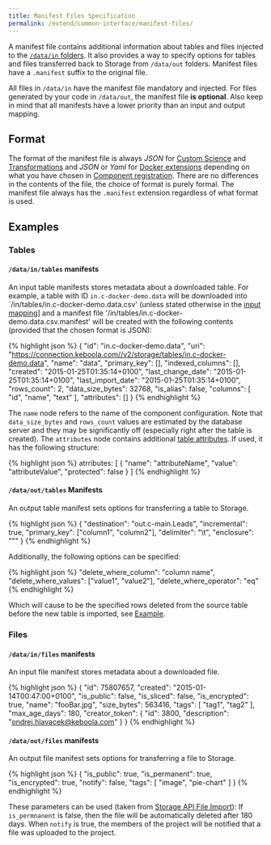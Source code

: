 ```yaml
---
title: Manifest Files Specification
permalink: /extend/common-interface/manifest-files/
---
```


A manifest file contains additional information about tables and files injected to the 
[`/data/in` folders](/extend/common-interface/). 
It also provides a way to specify options for tables and files transferred back to Storage from `/data/out`
 folders. Manifest files have a `.manifest` suffix to the original file.

All files in `/data/in` have the manifest file mandatory and injected. For files generated by your code 
in `/data/out`, the manifest file **is optional**. Also keep in mind that all manifests have a lower priority
than an input and output mapping.

## Format

The format of the manifest file is always *JSON* for [Custom Science](/extend/custom-science/)
and [Transformations](https://help.keboola.com/??) 
and *JSON* or *Yaml* for [Docker extensions](/extend/docker/) depending on what you have 
chosen in [Component registration](/extend/registration/).
There are no differences in the contents of the file, the choice of format is purely formal. The manifest
file always has the `.manifest` extension regardless of what format is used.

## Examples

### Tables

#### `/data/in/tables` manifests
An input table manifests stores metadata about a downloaded table. For example, a table
with ID `in.c-docker-demo.data` will be downloaded into 
`/in/tables/in.c-docker-demo.data.csv' (unless stated otherwise in the 
[input mapping](/extend/common-interface/config-file/)] and a manifest file
'/in/tables/in.c-docker-demo.data.csv.manifest' will be created with the following 
contents (provided that the chosen format is JSON):

{% highlight json %}
{
    "id": "in.c-docker-demo.data",
    "uri": "https://connection.keboola.com//v2/storage/tables/in.c-docker-demo.data",
    "name": "data",
    "primary_key": [],
    "indexed_columns": [],
    "created": "2015-01-25T01:35:14+0100",
    "last_change_date": "2015-01-25T01:35:14+0100",
    "last_import_date": "2015-01-25T01:35:14+0100",
    "rows_count": 2,
    "data_size_bytes": 32768,
    "is_alias": false,
    "columns": [
        "id",
        "name",
        "text"
    ],
    "attributes": []
}
{% endhighlight %}

The `name` node refers to the name of the component configuration.
Note that `data_size_bytes` and `rows_count` values are estimated by the database server and they may be 
significantly off (especially right after the table is created). The `attributes` node contains
additional [table attributes](https://help.keboola.com/????). If used, it has the following structure:

{% highlight json %}
atrributes: [
    {
        "name": "attributeName",
        "value": "attributeValue",
        "protected": false
    }
]
{% endhighlight %}

#### `/data/out/tables` Manifests

An output table manifest sets options for transferring a table to Storage.

{% highlight json %}
{
    "destination": "out.c-main.Leads",
    "incremental": true,
    "primary_key": ["column1", "column2"],
    "delimiter": "\t",
    "enclosure": "\""
}
{% endhighlight %}
    
Additionally, the following options can be specified:

{% highlight json %}
"delete_where_column": "column name",
"delete_where_values": ["value1", "value2"],
"delete_where_operator": "eq"
{% endhighlight %}
    
Which will cause to be the specified rows deleted from the source table before the new 
table is imported, see [Example](/extend/common-interface/config-file/#output-mapping-delete-rows).

### Files

#### `/data/in/files` manifests

An input file manifest stores metadata about a downloaded file.

{% highlight json %}
{
    "id": 75807657,
    "created": "2015-01-14T00:47:00+0100",
    "is_public": false,
    "is_sliced": false,
    "is_encrypted": true,
    "name": "fooBar.jpg",
    "size_bytes": 563416,
    "tags": [
        "tag1",
        "tag2"
    ],
    "max_age_days": 180,
    "creator_token": {
        "id": 3800,
        "description": "ondrej.hlavacek@keboola.com"
    }
}
{% endhighlight %}

#### `/data/out/files` manifests

An output file manifest sets options for transferring a file to Storage.

{% highlight json %}
{
    "is_public": true,
    "is_permanent": true,
    "is_encrypted": true,
    "notify": false,
    "tags": [
        "image",
        "pie-chart"
    ]
}
{% endhighlight %}

These parameters can be used (taken from [Storage API File Import](http://docs.keboola.apiary.io/#files)):
If `is_permnanent` is false, then the file will be automatically deleted after 180 days. When `notify` is
true, the members of the project will be notified that a file was uploaded to the project.

